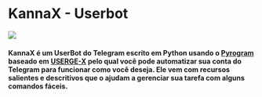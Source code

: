 # KannaX - Userbot

![](https://camo.githubusercontent.com/137feff6b6e73e2072a545bf291507bbd5f2f4b3024bb5154e241a5df6eaabd5/68747470733a2f2f74656c656772612e70682f2f66696c652f6336643935653366363631646331356266306466372e6a7067)

#### KannaX é um UserBot do Telegram escrito em Python usando o [Pyrogram](https://github.com/pyrogram) baseado em [USERGE-X](https://github.com/code-rgb/USERGE-X) pelo qual você pode automatizar sua conta do Telegram para funcionar como você deseja. Ele vem com recursos salientes e descritivos que o ajudam a gerenciar sua tarefa com alguns comandos fáceis.

